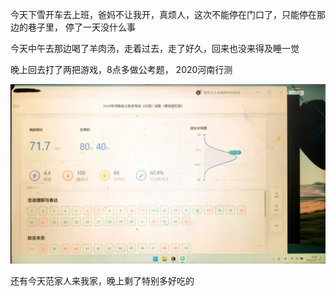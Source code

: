 今天下雪开车去上班，爸妈不让我开，真烦人，这次不能停在门口了，只能停在那边的巷子里， 停了一天没什么事

今天中午去那边喝了羊肉汤，走着过去，走了好久，回来也没来得及睡一觉

晚上回去打了两把游戏，8点多做公考题， 2020河南行测

![](../img/6904315-684162e1789619f7.jpg)



还有今天范家人来我家，晚上剩了特别多好吃的
